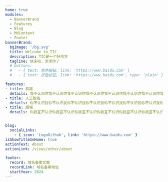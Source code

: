 ```yaml
---
home: true
modules:
  - BannerBrand
  - Features
  - Blog
  - MdContent
  - Footer
bannerBrand:
  bgImage: '/bg.svg'
  title: Welcome to TIC
  description: TIC是一个好地方
  tagline: 快来吧，求求你了
  # buttons:
  #   - { text: 紫色按钮, link: 'https://www.baidu.com' }
  #   - { text: 灰色按钮, link: 'https://www.baidu.com', type: 'plain' }

features:
- title: 前端
  details: 我不认识你我不认识你我不认识你我不认识你我不认识你我不认识你我不认识你我不认识你我不认识你
- title: 人工智能
  details: 你不认识我你不认识我你不认识我你不认识我你不认识我你不认识我你不认识我你不认识我你不认识我
- title: 后端
  details: 你我互不认识你我互不认识你我互不认识你我互不认识你我互不认识你我互不认识你我互不认识你我互不认识


blog:
  socialLinks:
    - { icon: 'LogoGithub', link: 'https://www.baidu.com' }
isShowTitleInHome: true
actionText: About
actionLink: /views/other/about

footer: 
  record: 域名备案文案
  recordLink: 域名备案地址
  startYear: 2024
---
```



<try />
